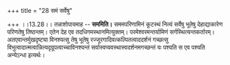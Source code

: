 +++
title = "28 समं सर्वेषु"

+++
।।13.28।। तन्नाशोपायमाह -- **सममिति।** सममपरिणामिनं कूटस्थं नित्यं
सर्वेषु भूतेषु देहाद्याकारेण परिणतेषु तिष्ठन्तम्। एतेन देह एव
तदधिगमस्थानमित्युक्तम्। परमेश्वरमन्तर्यामिणं सर्गस्थित्यन्तकर्तारम्।
अतएवान्तर्मुखदृष्ट्या विनश्यत्सु तेषु भूतेषु
रज्जूरगादिवत्कल्पितत्वाददर्शनं गच्छत्सु
विभुत्वादात्मत्वान्नित्यदृग्रूपत्वाच्चाविनश्यन्तं
सर्वास्वप्यवस्थास्वदर्शनमगच्छन्तं यः पश्यति स एव पश्यति अन्येऽन्धा
इत्यर्थः।
